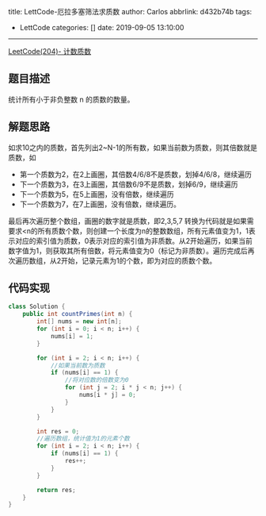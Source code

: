title: LettCode-厄拉多塞筛法求质数
author: Carlos
abbrlink: d432b74b
tags:
  - LettCode
categories: []
date: 2019-09-05 13:10:00
---
<a href="https://leetcode-cn.com/problems/count-primes/" class="LinkCard">LeetCode(204)- 计数质数</a>
## 题目描述

统计所有小于非负整数 n 的质数的数量。


## 解题思路
如求10之内的质数，首先列出2~N-1的所有数，如果当前数为质数，则其倍数就是质数，如
+ 第一个质数为2，在2上画圈，其倍数4/6/8不是质数，划掉4/6/8，继续遍历
+ 下一个质数为3，在3上画圈，其倍数6/9不是质数，划掉6/9，继续遍历
+ 下一个质数为5，在5上画圈，没有倍数，继续遍历
+ 下一个质数为7，在7上画圈，没有倍数，继续遍历。
<!-- more -->
最后再次遍历整个数组，画圈的数字就是质数，即2,3,5,7
转换为代码就是如果需要求<n的所有质数个数，则创建一个长度为n的整数数组，所有元素值变为1，1表示对应的索引值为质数，0表示对应的索引值为非质数。从2开始遍历，如果当前数字值为1，则获取其所有倍数，将元素值变为0（标记为非质数）。遍历完成后再次遍历数组，从2开始，记录元素为1的个数，即为对应的质数个数。

## 代码实现

```java
class Solution {
    public int countPrimes(int n) {
        int[] nums = new int[n];
        for (int i = 0; i < n; i++) {
            nums[i] = 1;
        }

        for (int i = 2; i < n; i++) {
        	//如果当前数为质数
            if (nums[i] == 1) {
            	//将对应数的倍数变为0
                for (int j = 2; i * j < n; j++) {
                    nums[i * j] = 0;
                }
            }
        }

        int res = 0;
        //遍历数组，统计值为1的元素个数
        for (int i = 2; i < n; i++) {
            if (nums[i] == 1) {
                res++;
            }
        }

        return res;
    }
}
```